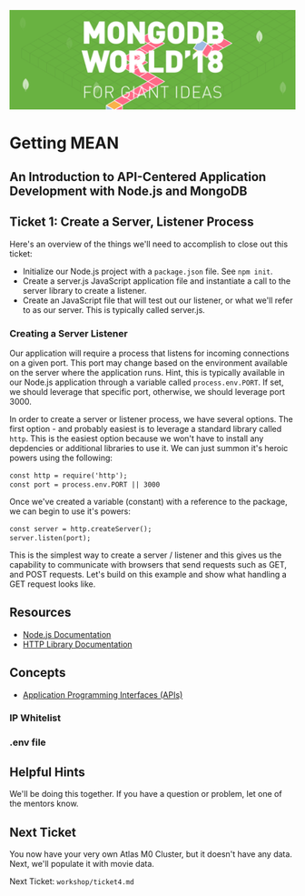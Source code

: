 ![MongoDB](../images/header.png "MongoDB")
# Getting MEAN
## An Introduction to API-Centered Application Development with Node.js and MongoDB
## Ticket 1: Create a Server, Listener Process

Here's an overview of the things we'll need to accomplish to close out this ticket:

* Initialize our Node.js project with a `package.json` file.  See `npm init`.
* Create a server.js JavaScript application file and instantiate a call to the server library to create a listener.
* Create an JavaScript file that will test out our listener, or what we'll refer to as our server. This is typically called server.js.  

### Creating a Server Listener ###
Our application will require a process that listens for incoming connections on a given port.  This port may change based on the environment available on the server where the application runs.  Hint, this is typically available in our Node.js application through a variable called `process.env.PORT`.  If set, we should leverage that specific port, otherwise, we should leverage port 3000.

In order to create a server or listener process, we have several options.  The first option - and probably easiest is to leverage a standard library called `http`.  This is the easiest option because we won't have to install any depdencies or additional libraries to use it.  We can just summon it's heroic powers using the following:

```
const http = require('http');
const port = process.env.PORT || 3000
```

Once we've created a variable (constant) with a reference to the package, we can begin to use it's powers:

```
const server = http.createServer();
server.listen(port);
```

This is the simplest way to create a server / listener and this gives us the capability to communicate with browsers that send requests such as GET, and POST requests.  Let's build on this example and show what handling a GET request looks like.



 
## Resources

* [Node.js Documentation](https://nodejs.org/en/docs)
* [HTTP Library Documentation](https://www.npmjs.com/package/http)

## Concepts

* [Application Programming Interfaces (APIs)](https://en.wikipedia.org/wiki/Application_programming_interface)


### IP Whitelist

### .env file

## Helpful Hints
We'll be doing this together. If you have a question or problem, let one of the mentors know.

## Next Ticket
You now have your very own Atlas M0 Cluster, but it doesn't have any data. Next, we'll populate it with movie data. 

Next Ticket: `workshop/ticket4.md`
